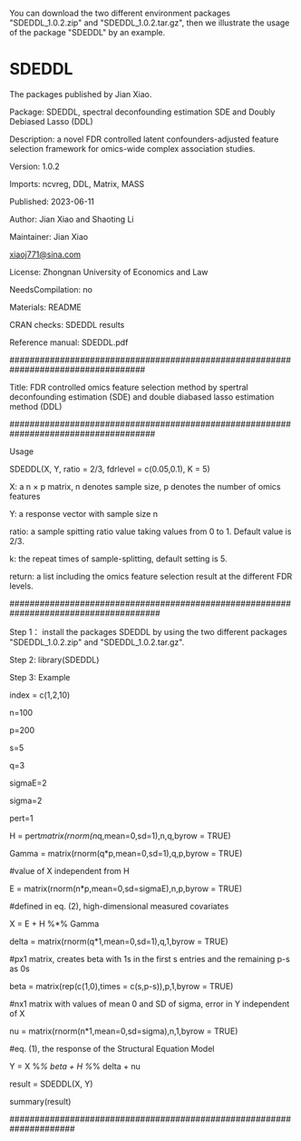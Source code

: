 You can  download the two different environment packages "SDEDDL_1.0.2.zip"  and "SDEDDL_1.0.2.tar.gz",
then we illustrate the usage of the package "SDEDDL" by an example.


# SDEDDL

The packages published by Jian  Xiao.

Package: SDEDDL, spectral deconfounding estimation SDE and Doubly Debiased Lasso (DDL)

Description: a novel FDR controlled latent confounders-adjusted feature selection framework for omics-wide complex association studies.

Version: 1.0.2

Imports: ncvreg, DDL, Matrix, MASS

Published: 2023-06-11

Author: Jian Xiao and Shaoting Li

Maintainer: Jian Xiao

<xiaoj771@sina.com>

License: Zhongnan University of Economics and Law

NeedsCompilation: no

Materials: README

CRAN checks: SDEDDL results

Reference manual: SDEDDL.pdf

###################################################################################

Title: FDR controlled omics feature selection method by spertral deconfounding estimation (SDE) and double diabased lasso estimation method (DDL)

#####################################################################################

Usage 

SDEDDL(X, Y, ratio = 2/3, fdrlevel = c(0.05,0.1), K = 5) 

X: a n × p matrix, n denotes sample size, p denotes the number of omics features

Y: a response vector with sample size n

ratio: a sample spitting ratio value taking values from 0 to 1. Default value is 2/3.

k: the repeat times of sample-splitting, default setting is 5.

return: a list including the omics feature selection result at the different FDR levels.

######################################################################################

Step 1： install the packages SDEDDL by using the two different packages "SDEDDL_1.0.2.zip"  and "SDEDDL_1.0.2.tar.gz".

Step 2: library(SDEDDL)

Step 3: Example

index = c(1,2,10)

n=100

p=200

s=5

q=3

sigmaE=2

sigma=2

pert=1

H = pert*matrix(rnorm(n*q,mean=0,sd=1),n,q,byrow = TRUE)

Gamma = matrix(rnorm(q*p,mean=0,sd=1),q,p,byrow = TRUE)

#value of X independent from H

E = matrix(rnorm(n*p,mean=0,sd=sigmaE),n,p,byrow = TRUE)

#defined in eq. (2), high-dimensional measured covariates

X = E + H %*% Gamma

delta = matrix(rnorm(q*1,mean=0,sd=1),q,1,byrow = TRUE)

#px1 matrix, creates beta with 1s in the first s entries and the remaining p-s as 0s

beta = matrix(rep(c(1,0),times = c(s,p-s)),p,1,byrow = TRUE)

#nx1 matrix with values of mean 0 and SD of sigma, error in Y independent of X

nu = matrix(rnorm(n*1,mean=0,sd=sigma),n,1,byrow = TRUE)

#eq. (1), the response of the Structural Equation Model

Y = X %*% beta + H %*% delta + nu

result = SDEDDL(X, Y)

summary(result)

#####################################################################
